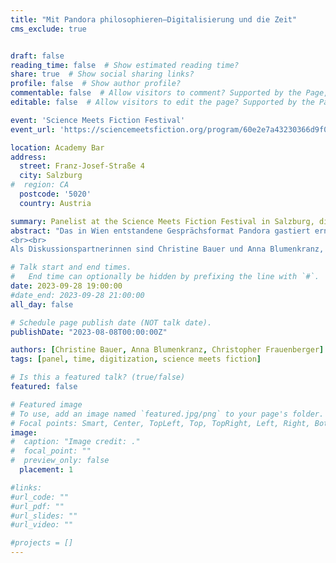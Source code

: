 ```yaml
---
title: "Mit Pandora philosophieren—Digitalisierung und die Zeit"
cms_exclude: true


draft: false
reading_time: false  # Show estimated reading time?
share: true  # Show social sharing links?
profile: false  # Show author profile?
commentable: false  # Allow visitors to comment? Supported by the Page, Post, and Docs content types.
editable: false  # Allow visitors to edit the page? Supported by the Page, Post, and Docs content types.

event: 'Science Meets Fiction Festival'
event_url: 'https://sciencemeetsfiction.org/program/60e2e7a43230366d9f00022f'

location: Academy Bar
address:
  street: Franz-Josef-Straße 4
  city: Salzburg
#  region: CA
  postcode: '5020'
  country: Austria

summary: Panelist at the Science Meets Fiction Festival in Salzburg, discussing topics related to digitization and time.
abstract: "Das in Wien entstandene Gesprächsformat Pandora gastiert erneut beim Science meets Fiction-Festival: In Anlehnung an das literarische Quartett werden Bücher vor und mit dem Publikum besprochen, die sich um die Digitalisierung und deren Rolle für Menschen und Gesellschaft drehen. Im Fokus stehen werden diesmal 'Die Zeitmaschine' von H.G. Wells, 'Nichts Tun' von Jenny Odell und „Speculative Everything. Design, Fiction, and Social Dreaming“ von Anthony Dunne und Fiona Raby.
<br><br>
Als Diskussionspartnerinnen sind Christine Bauer und Anna Blumenkranz, beide vom Fachbereich Artificial Intelligence and Human Interfaces der Paris Lodron Universität Salzburg, zu Gast. Es moderiert Christopher Frauenberger, ebenso von der Paris Lodron Universität Salzburg, tätig am Fachbereich Human-Computer Interaction."

# Talk start and end times.
#   End time can optionally be hidden by prefixing the line with `#`.
date: 2023-09-28 19:00:00
#date_end: 2023-09-28 21:00:00
all_day: false

# Schedule page publish date (NOT talk date).
publishDate: "2023-08-08T00:00:00Z"

authors: [Christine Bauer, Anna Blumenkranz, Christopher Frauenberger]
tags: [panel, time, digitization, science meets fiction]

# Is this a featured talk? (true/false)
featured: false

# Featured image
# To use, add an image named `featured.jpg/png` to your page's folder. 
# Focal points: Smart, Center, TopLeft, Top, TopRight, Left, Right, BottomLeft, Bottom, BottomRight.
image:
#  caption: "Image credit: ."
#  focal_point: ""
#  preview_only: false
  placement: 1

#links:
#url_code: ""
#url_pdf: ""
#url_slides: ""
#url_video: ""

#projects = []
---
```

